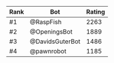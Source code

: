 Rank|Bot|Rating
---|---|---
#1|@RaspFish|2263
#2|@OpeningsBot|1889
#3|@DavidsGuterBot|1486
#4|@pawnrobot|1185
